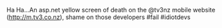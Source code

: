 <!--
id: 860756912
link: http://kevinisom.info/post/860756912/ha-ha-an-asp-net-yellow-screen-of-death-on-the
slug: ha-ha-an-asp-net-yellow-screen-of-death-on-the
date: Mon Jul 26 2010 21:50:21 GMT+1200 (NZST)
raw: {"blog_name":"kevinisom","id":860756912,"post_url":"http://kevinisom.info/post/860756912/ha-ha-an-asp-net-yellow-screen-of-death-on-the","slug":"ha-ha-an-asp-net-yellow-screen-of-death-on-the","type":"text","date":"2010-07-26 09:50:21 GMT","timestamp":1280137821,"state":"published","format":"html","reblog_key":"hhCsQnRD","tags":[],"short_url":"http://tmblr.co/Zw68YypJXkm","highlighted":[],"feed_item":"http://twitter.com/kev_nz/statuses/19554804083","from_feed_id":"650289","note_count":0,"title":null,"body":"<p>Ha Ha&#8230;An asp.net yellow screen of death on the @tv3nz mobile website (<a href=\"http://m.tv3.co.nz\" target=\"_blank\">http://m.tv3.co.nz</a>), shame on those developers #fail #idiotdevs</p>"}
publish: 2010-07-026
tags: 
title: null
-->


Ha Ha…An asp.net yellow screen of death on the @tv3nz mobile website
(<http://m.tv3.co.nz>), shame on those developers \#fail \#idiotdevs


